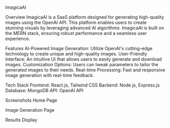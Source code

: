 ImagicaAI

Overview
ImagicaAI is a SaaS platform designed for generating high-quality images using the OpenAI API. This platform enables users to create stunning visuals by leveraging advanced AI algorithms. ImagicaAI is built on the MERN stack, ensuring robust performance and a seamless user experience.

Features
AI-Powered Image Generation: Utilize OpenAI's cutting-edge technology to create unique and high-quality images.
User-Friendly Interface: An intuitive UI that allows users to easily generate and download images.
Customization Options: Users can tweak parameters to tailor the generated images to their needs.
Real-time Processing: Fast and responsive image generation with real-time feedback.

Tech Stack
Frontend: React.js, Tailwind CSS
Backend: Node.js, Express.js
Database: MongoDB
API: OpenAI API

Screenshots
Home Page


Image Generation Page

Results Display
